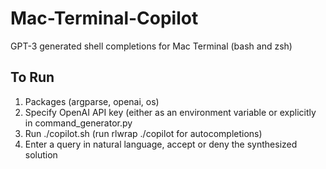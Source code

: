 # Mac-Terminal-Copilot
GPT-3 generated shell completions for Mac Terminal (bash and zsh)

## To Run
1. Packages (argparse, openai, os)
2. Specify OpenAI API key (either as an environment variable or explicitly in command_generator.py
3. Run ./copilot.sh (run rlwrap ./copilot for autocompletions)
4. Enter a query in natural language, accept or deny the synthesized solution


